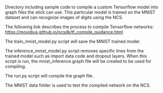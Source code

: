 Directory including sample code to compile a custom Tensorflow model into graph files the stick can use. This particular model is trained on the MNIST dataset and can recognize images of digits using the NCS. 

The following link describes the process to compile Tensorflow networks: https://movidius.github.io/ncsdk/tf_compile_guidance.html

The train_mnist_model.py script will save the MNIST trained model. 

The inference_mnist_model.py script removes specific lines from the trained model such as import data code and dropout layers. When this script is run, the mnist_inference.graph file will be created to be used for compiling. 

The run.py script will compile the graph file.

The MNIST data folder is used to test the compiled network on the NCS. 

